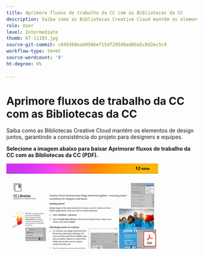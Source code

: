 ```yaml
---
title: Aprimore fluxos de trabalho da CC com as Bibliotecas da CC
description: Saiba como as Bibliotecas Creative Cloud mantêm os elementos de design juntos, garantindo a consistência do projeto para designers e equipes
role: User
level: Intermediate
thumb: KT-11193.jpg
source-git-commit: c649360eab0566ef15df295d8ad09a5c0d2ec5c9
workflow-type: tm+mt
source-wordcount: '0'
ht-degree: 0%

---
```


# Aprimore fluxos de trabalho da CC com as Bibliotecas da CC

Saiba como as Bibliotecas Creative Cloud mantêm os elementos de design juntos, garantindo a consistência do projeto para designers e equipes.

**Selecione a imagem abaixo para baixar Aprimorar fluxos de trabalho da CC com as Bibliotecas da CC (PDF).**

[![Imagem do tutorial do Acrobat](assets/Improveccworkflowswithcclibraries_400.jpg)](assets/ImproveCCWorkflowsCCLibraries.pdf)
